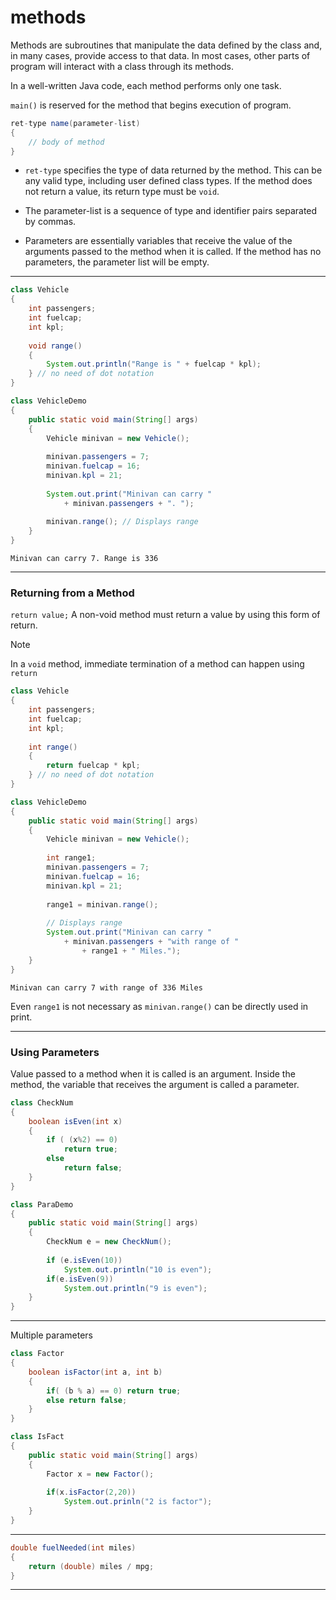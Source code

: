 
# methods

Methods are subroutines that manipulate the data defined by the class and, in many cases, provide access to that data. In most cases, other parts of program will interact with a class through its methods.

In a well-written Java code, each method performs only one task.

`main()` is reserved for the method that begins execution of program.

```java
ret-type name(parameter-list) 
{
	// body of method
}
```

* `ret-type` specifies the type of data returned by the method. This can be any valid type, including user defined class types. If the method does not return a value, its return type must be `void`.

* The parameter-list is a sequence of type and identifier pairs separated by commas. 

* Parameters are essentially variables that receive the value of the arguments passed to the method when it is called. If the method has no parameters, the parameter list will be empty.

___

```java
class Vehicle
{
	int passengers;
	int fuelcap;
	int kpl;
	
	void range()
	{
		System.out.println("Range is " + fuelcap * kpl);
	} // no need of dot notation
}

class VehicleDemo
{
	public static void main(String[] args)
	{
		Vehicle minivan = new Vehicle();
		
		minivan.passengers = 7;
		minivan.fuelcap = 16;
		minivan.kpl = 21;
		
		System.out.print("Minivan can carry " 
			+ minivan.passengers + ". ");
		
		minivan.range(); // Displays range
	}
}
```

```
Minivan can carry 7. Range is 336
```

___

### Returning from a Method

`return value;` A non-void method must return a value by using this form of return.

>[!note]
>In a `void` method, immediate termination of a method can happen using `return`

```java
class Vehicle
{
	int passengers;
	int fuelcap;
	int kpl;
	
	int range()
	{
		return fuelcap * kpl;
	} // no need of dot notation
}

class VehicleDemo
{
	public static void main(String[] args)
	{
		Vehicle minivan = new Vehicle();
		
		int range1;
		minivan.passengers = 7;
		minivan.fuelcap = 16;
		minivan.kpl = 21;
		
		range1 = minivan.range(); 
		
		// Displays range
		System.out.print("Minivan can carry " 
			+ minivan.passengers + "with range of " 
				+ range1 + " Miles.");
	}
}
```

```
Minivan can carry 7 with range of 336 Miles
```

Even `range1` is not necessary as `minivan.range()` can be directly used in print.

____

### Using Parameters

Value passed to a method when it is called is an argument. Inside the method, the variable that receives the argument is called a parameter.

```java
class CheckNum
{
	boolean isEven(int x)
	{
		if ( (x%2) == 0)
			return true;
		else 
			return false;
	}
}

class ParaDemo
{
	public static void main(String[] args)
	{
		CheckNum e = new CheckNum();
		
		if (e.isEven(10))
			System.out.println("10 is even");
		if(e.isEven(9))
			System.out.println("9 is even");
	}
}
```

___

Multiple parameters

```java
class Factor 
{
	boolean isFactor(int a, int b) 
	{
		if( (b % a) == 0) return true;
		else return false;
	}
}

class IsFact 
{
	public static void main(String[] args)
	{
		Factor x = new Factor();
		
		if(x.isFactor(2,20))
			System.out.prinln("2 is factor");
	}
}
```

___

```java
double fuelNeeded(int miles) 
{
	return (double) miles / mpg;
}
```

___
